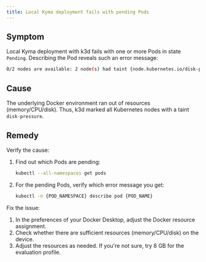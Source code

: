 ```yaml
---
title: Local Kyma deployment fails with pending Pods
---
```


## Symptom

Local Kyma deployment with k3d fails with one or more Pods in state `Pending`.
Describing the Pod reveals such an error message:

```bash
0/2 nodes are available: 2 node(s) had taint {node.kubernetes.io/disk-pressure: }, that the pod didn't tolerate.
```

## Cause

The underlying Docker environment ran out of resources (memory/CPU/disk). 
Thus, k3d marked all Kubernetes nodes with a taint `disk-pressure`.

## Remedy

Verify the cause:

1. Find out which Pods are pending:
   ```bash
   kubectl --all-namespaces get pods
   ```
2. For the pending Pods, verify which error message you get:
   ```bash
   kubectl -n {POD_NAMESPACE} describe pod {POD_NAME}
   ```

Fix the issue:

1. In the preferences of your Docker Desktop, adjust the Docker resource assignment.
2. Check whether there are sufficient resources (memory/CPU/disk) on the device.
3. Adjust the resources as needed. If you're not sure, try 8 GB for the evaluation profile.
